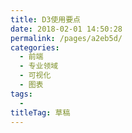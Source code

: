 ```yaml
---
title: D3使用要点
date: 2018-02-01 14:50:28
permalink: /pages/a2eb5d/
categories: 
  - 前端
  - 专业领域
  - 可视化
  - 图表
tags: 
  - 
titleTag: 草稿
---
```

